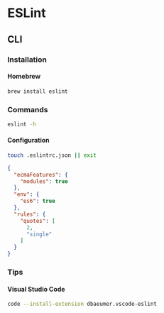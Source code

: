 # ESLint

## CLI

### Installation

#### Homebrew

```sh
brew install eslint
```

### Commands

```sh
eslint -h
```

#### Configuration

```sh
touch .eslintrc.json || exit
```

```json
{
  "ecmaFeatures": {
    "modules": true
  },
  "env": {
    "es6": true
  },
  "rules": {
    "quotes": [
      2,
      "single"
    ]
  }
}
```

### Tips

#### Visual Studio Code

```sh
code --install-extension dbaeumer.vscode-eslint
```
